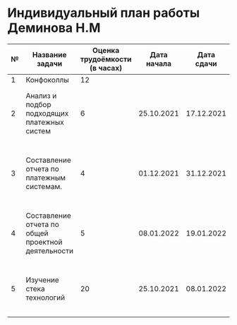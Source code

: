 # Индивидуальный план работы Деминова Н.М

| №  | Название задачи                                                                   | Оценка трудоёмкости (в часах) | Дата начала | Дата сдачи | Комментарий                                                              |
| -- | --------------------------------------------------------------------------------- | ----------------------------- | ----------- | ---------- | ------------------------------------------------------------------------ |
| 1  | Конфоколлы                                                                        | 12                            |             |            |                                                                          |
| 2  | Анализ и подбор подходящих платежных систем                                       | 6                             | 25.10.2021  | 17.12.2021 | Поиск и сравнение предлагаемых в сети онлайн платежных систем            |
| 3  | Составление отчета по платежным системам.                                         | 4                             | 01.12.2021  | 31.12.2021 | Составление наглядного сравнения платежных систем в виде .docx документа |
| 4  | Составление отчета по общей проектной деятельности                                | 5                             | 08.01.2022  | 19.01.2022 | Готовый .docx файл с перечислением обязанностей участников проекта       |
| 5  | Изучение стека технологий                                                         | 20                            | 25.10.2021  | 08.01.2022 | Чтение документации и ознакомление с Firebase, React, Django             |
